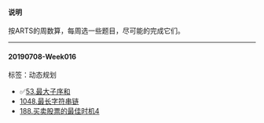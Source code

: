 #### 说明
按ARTS的周数算，每周选一些题目，尽可能的完成它们。

---



#### 20190708-Week016

标签：动态规划

- ✅[53.最大子序和](https://leetcode-cn.com/problems/maximum-subarray/)
- [1048.最长字符串链](https://leetcode-cn.com/problems/longest-string-chain/)
- [188.买卖股票的最佳时机4](https://leetcode-cn.com/problems/best-time-to-buy-and-sell-stock-iv/)
